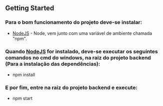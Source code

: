 ## Getting Started

### Para o bom funcionamento do projeto deve-se instalar:
* [NodeJS] - Node, vem junto com uma variável de ambiente chamada "npm".

### Quando [NodeJS] for instalado, deve-se executar os seguintes comandos no cmd do windows, na raiz do projeto backend (Para a instalação das dependências):
* npm install

### E por fim, entre na raiz do projeto backend e execute:
* npm start



[NodeJS]: <https://nodejs.org/en/>
